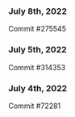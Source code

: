 ### July 8th, 2022

Commit #275545

### July 5th, 2022

Commit #314353


### July 4th, 2022

Commit #72281
